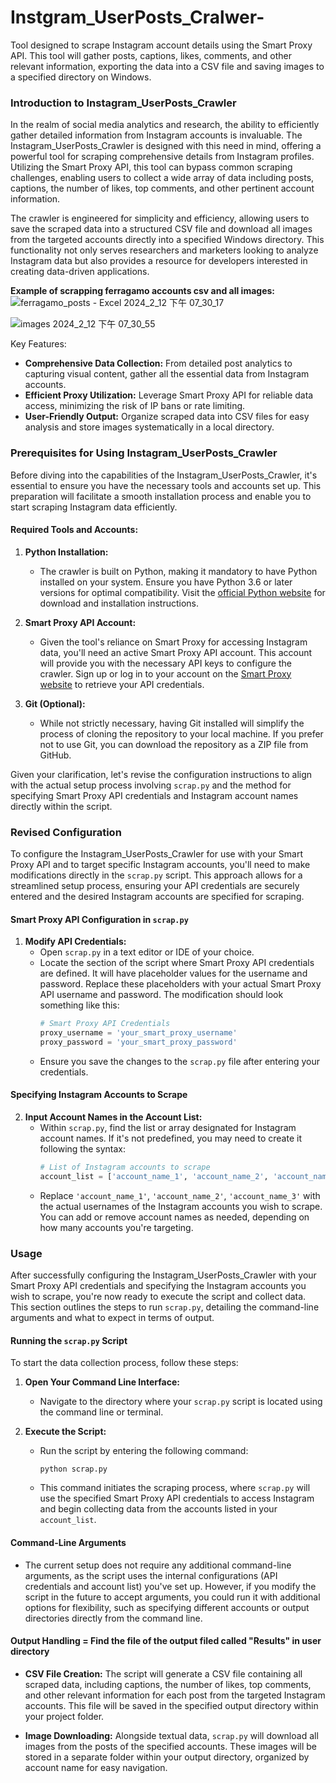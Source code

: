 # Instgram_UserPosts_Cralwer-
Tool designed to scrape Instagram account details using the Smart Proxy API. This tool will gather posts, captions, likes, comments, and other relevant information, exporting the data into a CSV file and saving images to a specified directory on Windows.
### Introduction to Instagram_UserPosts_Crawler

In the realm of social media analytics and research, the ability to efficiently gather detailed information from Instagram accounts is invaluable. The Instagram_UserPosts_Crawler is designed with this need in mind, offering a powerful tool for scraping comprehensive details from Instagram profiles. Utilizing the Smart Proxy API, this tool can bypass common scraping challenges, enabling users to collect a wide array of data including posts, captions, the number of likes, top comments, and other pertinent account information.

The crawler is engineered for simplicity and efficiency, allowing users to save the scraped data into a structured CSV file and download all images from the targeted accounts directly into a specified Windows directory. This functionality not only serves researchers and marketers looking to analyze Instagram data but also provides a resource for developers interested in creating data-driven applications.

**Example of scrapping ferragamo accounts csv and all images:**
![ferragamo_posts - Excel 2024_2_12 下午 07_30_17](https://github.com/bob020416/Instgram_UserPosts_Cralwer-/assets/82202284/ba0164d7-bb37-48a2-b30a-1740c885fa0e)

![images 2024_2_12 下午 07_30_55](https://github.com/bob020416/Instgram_UserPosts_Cralwer-/assets/82202284/1bd89e62-0811-4367-aa78-f6d7d45c3407)

Key Features:
- **Comprehensive Data Collection:** From detailed post analytics to capturing visual content, gather all the essential data from Instagram accounts.
- **Efficient Proxy Utilization:** Leverage Smart Proxy API for reliable data access, minimizing the risk of IP bans or rate limiting.
- **User-Friendly Output:** Organize scraped data into CSV files for easy analysis and store images systematically in a local directory.

### Prerequisites for Using Instagram_UserPosts_Crawler

Before diving into the capabilities of the Instagram_UserPosts_Crawler, it's essential to ensure you have the necessary tools and accounts set up. This preparation will facilitate a smooth installation process and enable you to start scraping Instagram data efficiently.

#### Required Tools and Accounts:

1. **Python Installation:**
   - The crawler is built on Python, making it mandatory to have Python installed on your system. Ensure you have Python 3.6 or later versions for optimal compatibility. Visit the [official Python website](https://www.python.org/downloads/) for download and installation instructions.

2. **Smart Proxy API Account:**
   - Given the tool's reliance on Smart Proxy for accessing Instagram data, you'll need an active Smart Proxy API account. This account will provide you with the necessary API keys to configure the crawler. Sign up or log in to your account on the [Smart Proxy website](https://smartproxy.com/) to retrieve your API credentials.

3. **Git (Optional):**
   - While not strictly necessary, having Git installed will simplify the process of cloning the repository to your local machine. If you prefer not to use Git, you can download the repository as a ZIP file from GitHub.

Given your clarification, let's revise the configuration instructions to align with the actual setup process involving `scrap.py` and the method for specifying Smart Proxy API credentials and Instagram account names directly within the script.

### Revised Configuration

To configure the Instagram_UserPosts_Crawler for use with your Smart Proxy API and to target specific Instagram accounts, you'll need to make modifications directly in the `scrap.py` script. This approach allows for a streamlined setup process, ensuring your API credentials are securely entered and the desired Instagram accounts are specified for scraping.

#### Smart Proxy API Configuration in `scrap.py`

1. **Modify API Credentials:**
   - Open `scrap.py` in a text editor or IDE of your choice.
   - Locate the section of the script where Smart Proxy API credentials are defined. It will have placeholder values for the username and password. Replace these placeholders with your actual Smart Proxy API username and password. The modification should look something like this:
     ```python
     # Smart Proxy API Credentials
     proxy_username = 'your_smart_proxy_username'
     proxy_password = 'your_smart_proxy_password'
     ```
   - Ensure you save the changes to the `scrap.py` file after entering your credentials.

#### Specifying Instagram Accounts to Scrape

2. **Input Account Names in the Account List:**
   - Within `scrap.py`, find the list or array designated for Instagram account names. If it's not predefined, you may need to create it following the syntax:
     ```python
     # List of Instagram accounts to scrape
     account_list = ['account_name_1', 'account_name_2', 'account_name_3']
     ```
   - Replace `'account_name_1'`, `'account_name_2'`, `'account_name_3'` with the actual usernames of the Instagram accounts you wish to scrape. You can add or remove account names as needed, depending on how many accounts you're targeting.

### Usage

After successfully configuring the Instagram_UserPosts_Crawler with your Smart Proxy API credentials and specifying the Instagram accounts you wish to scrape, you're now ready to execute the script and collect data. This section outlines the steps to run `scrap.py`, detailing the command-line arguments and what to expect in terms of output.

#### Running the `scrap.py` Script

To start the data collection process, follow these steps:

1. **Open Your Command Line Interface:**
   - Navigate to the directory where your `scrap.py` script is located using the command line or terminal.

2. **Execute the Script:**
   - Run the script by entering the following command:
     ```shell
     python scrap.py
     ```
   - This command initiates the scraping process, where `scrap.py` will use the specified Smart Proxy API credentials to access Instagram and begin collecting data from the accounts listed in your `account_list`.

#### Command-Line Arguments

- The current setup does not require any additional command-line arguments, as the script uses the internal configurations (API credentials and account list) you've set up. However, if you modify the script in the future to accept arguments, you could run it with additional options for flexibility, such as specifying different accounts or output directories directly from the command line.

#### Output Handling = Find the file of the output filed called "Results" in user directory 

- **CSV File Creation:** The script will generate a CSV file containing all scraped data, including captions, the number of likes, top comments, and other relevant information for each post from the targeted Instagram accounts. This file will be saved in the specified output directory within your project folder.

- **Image Downloading:** Alongside textual data, `scrap.py` will download all images from the posts of the specified accounts. These images will be stored in a separate folder within your output directory, organized by account name for easy navigation.

